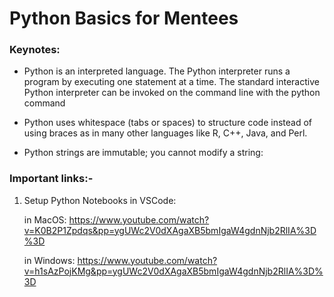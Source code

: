 # Python Basics for Mentees

### Keynotes:
- Python is an interpreted language. The Python interpreter runs a program by executing one statement at a time. The standard interactive Python interpreter can be invoked on the command line with the python command

- Python uses whitespace (tabs or spaces) to structure code instead of using braces as in many other languages like R, C++, Java, and Perl.

- Python strings are immutable; you cannot modify a string:

### Important links:-
 1. Setup Python Notebooks in VSCode:

    in MacOS: https://www.youtube.com/watch?v=K0B2P1Zpdqs&pp=ygUWc2V0dXAgaXB5bmIgaW4gdnNjb2RlIA%3D%3D

    in Windows: https://www.youtube.com/watch?v=h1sAzPojKMg&pp=ygUWc2V0dXAgaXB5bmIgaW4gdnNjb2RlIA%3D%3D